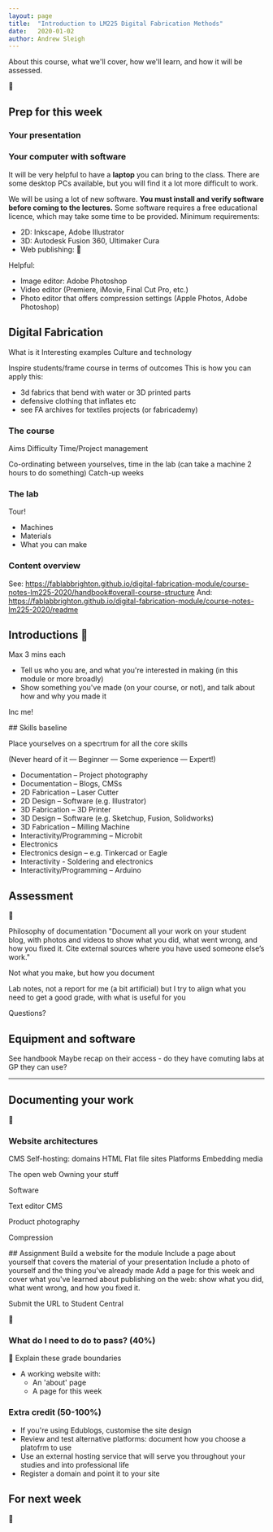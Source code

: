 ```yaml
---
layout: page
title:  "Introduction to LM225 Digital Fabrication Methods"
date:   2020-01-02
author: Andrew Sleigh
---
```


About this course, what we'll cover, how we'll learn, and how it will be assessed. 

:construction:

<!--more-->

## Prep for this week

### Your presentation



### Your computer with software

It will be very helpful to have a **laptop** you can bring to the class. There are some desktop PCs available, but you will find it a lot more difficult to work. 

We will be using a lot of new software. **You must install and verify software before coming to the lectures.** Some software requires a free educational licence, which may take some time to be provided. Minimum requirements:

* 2D: Inkscape, Adobe Illustrator
* 3D: Autodesk Fusion 360, Ultimaker Cura
* Web publishing: :construction:

Helpful: 
* Image editor: Adobe Photoshop
* Video editor (Premiere, iMovie, Final Cut Pro, etc.)
* Photo editor that offers compression settings (Apple Photos, Adobe Photoshop)



## Digital Fabrication

What is it
Interesting examples
Culture and technology

Inspire students/frame course in terms of outcomes
This is how you can apply this:
 - 3d fabrics that bend with water or 3D printed parts
 - defensive clothing that inflates etc
 - see FA archives for textiles projects (or fabricademy)	


### The course

Aims
Difficulty
Time/Project management

Co-ordinating between yourselves, time in the lab (can take a machine 2 hours to do something)
Catch-up weeks

### The lab

Tour!

* Machines
* Materials
* What you can make

### Content overview

See: <https://fablabbrighton.github.io/digital-fabrication-module/course-notes-lm225-2020/handbook#overall-course-structure>
And: <https://fablabbrighton.github.io/digital-fabrication-module/course-notes-lm225-2020/readme>

## Introductions :construction:

Max 3 mins each

* Tell us who you are, and what you're interested in making (in this module or more broadly)
* Show something you've made (on your course, or not), and talk about how and why you made it


Inc me!


## Skills baseline

Place yourselves on a specrtrum for all the core skills

(Never heard of it — Beginner — Some experience — Expert!)

* Documentation – Project photography
* Documentation – Blogs, CMSs
* 2D Fabrication – Laser Cutter
* 2D Design – Software (e.g. Illustrator)
* 3D Fabrication – 3D Printer
* 3D Design – Software (e.g. Sketchup, Fusion, Solidworks)
* 3D Fabrication – Milling Machine
* Interactivity/Programming – Microbit
* Electronics
* Electronics design – e.g. Tinkercad or Eagle
* Interactivity - Soldering and electronics
* Interactivity/Programming – Arduino



## Assessment
:construction:

Philosophy of documentation
"Document all your work on your student blog, with photos and videos to show what you did, what went wrong, and how you fixed it. Cite external sources where you have used someone else’s work."


Not what you make, but how you document

Lab notes, not a report for me (a bit artificial) but I try to align what you need to get a good grade, with what is useful for you



Questions?



## Equipment and software

See handbook
Maybe recap on their access - do they have comuting labs at GP they can use?

---

## Documenting your work
:construction:

### Website architectures

CMS
Self-hosting: domains
HTML
Flat file sites
Platforms
Embedding media

The open web
Owning your stuff

Software

Text editor
CMS



Product photography

Compression





## Assignment
Build a website for the module
Include a page about yourself that covers the material of your presentation
Include a photo of yourself and the thing you've already made
Add a page for this week and cover what you've learned about publishing on the web: show what you did, what went wrong, and how you fixed it.

Submit the URL to Student Central

:construction:


### What do I need to do to pass? (40%)

:speech_balloon: Explain these grade boundaries

* A working website with: 
  * An 'about' page 
  * A page for this week


### Extra credit (50-100%)

* If you're using Edublogs, customise the site design
* Review and test alternative platforms: document how you choose a platofrm to use
* Use an external hosting service that will serve you throughout your studies and into professional life
* Register a domain and point it to your site


## For next week

:construction: